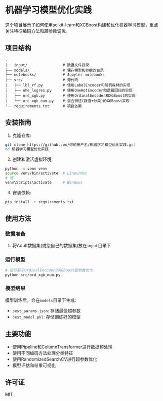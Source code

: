 # 机器学习模型优化实践

这个项目展示了如何使用scikit-learn和XGBoost构建和优化机器学习模型，重点关注特征编码方法和超参数调优。

## 项目结构

```
.
├── input/                # 数据文件目录
├── models/               # 保存模型和参数的目录
├── notebooks/            # Jupyter notebooks
├── src/                  # 源代码
│   ├── lbl_rf.py         # 使用LabelEncoder和随机森林的实现
│   ├── ohe_logres.py     # 使用OneHotEncoder和逻辑回归的实现
│   ├── ord_xgb.py        # 使用OrdinalEncoder和XGBoost的实现
│   └── ord_xgb_num.py    # 混合特征(数值+分类)的XGBoost实现
└── requirements.txt      # 项目依赖
```

## 安装指南

1. 克隆仓库:
```bash
git clone https://github.com/你的用户名/机器学习模型优化实践.git
cd 机器学习模型优化实践
```

2. 创建和激活虚拟环境:
```bash
python -m venv venv
source venv/bin/activate  # Linux/Mac
# 或
venv\Scripts\activate     # Windows
```

3. 安装依赖:
```bash
pip install -r requirements.txt
```

## 使用方法

### 数据准备

1. 将Adult数据集(或您自己的数据集)放在`input`目录下

### 运行模型

```bash
# 运行基于OrdinalEncoder的XGBoost超参数优化
python src/ord_xgb_num.py
```

### 模型结果

模型训练后，会在`models`目录下生成:
- `best_params.json`: 存储最佳超参数
- `best_model.pkl`: 存储训练好的模型

## 主要功能

- 使用Pipeline和ColumnTransformer进行数据预处理
- 使用不同编码方法处理分类特征
- 使用RandomizedSearchCV进行超参数优化
- 模型评估和结果可视化

## 许可证

MIT